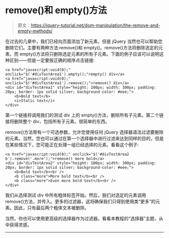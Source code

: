 # remove()和 empty()方法

> 原文：<https://jquery-tutorial.net/dom-manipulation/the-remove-and-empty-methods/>

在过去的几章中，我们已经向页面添加了新元素，但是 jQuery 当然也可以帮助您删除它们。主要有两种方法:remove()和 empty()。remove()方法将删除选定的元素，而 empty()方法将只删除选定元素的所有子元素。下面的例子应该可以说明这种区别——但是一定要按正确的顺序点击链接:

```
<a href="javascript:void(0);" onclick="$('#divTestArea1').empty();">empty() div</a>   
<a href="javascript:void(0);" onclick="$('#divTestArea1').remove();">remove() div</a>
<div id="divTestArea1" style="height: 100px; width: 300px; padding: 20px; border: 1px solid silver; background-color: #eee;">
	<b>Bold text</b>
	<i>Italic text</i>
</div>
```

第一个链接将调用我们的测试 div 上的 empty()方法，删除所有子元素。第二个链接将删除整个 div，包括所有子元素。很简单的东西。

remove()方法带有一个可选参数，允许您使用任何 jQuery 选择器语法过滤要删除的元素。当然，您也可以通过在第一个选择器中进行过滤来达到同样的目的，但是在某些情况下，您可能正在处理一组已经选择的元素。看看这个例子:

```
<a href="javascript:void(0);" onclick="$('#divTestArea2 b').remove('.more');">remove() more bold</a>
<div id="divTestArea2" style="height: 100px; width: 300px; padding: 20px; border: 1px solid silver; background-color: #eee;">
	<b>Bold text</b><br />
	<b class="more">More bold text</b><br />
	<b class="more">Even more bold text</b><br />
</div>
```

我们从选择测试 div 中所有粗体标签开始。然后，我们对选定的元素调用 remove()方法，并传入。更多的过滤器，这将确保我们只得到使用类“更多”的元素。因此，只有最后两个粗体文本被删除。

<input type="hidden" name="IL_IN_ARTICLE">

当然，你也可以使用更高级的选择器作为过滤器。看看本教程的“选择器”主题，从中获得灵感。

* * *